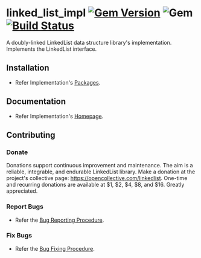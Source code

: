 # linked_list_impl [![Gem Version](https://badge.fury.io/rb/linked_list_impl.svg)](https://badge.fury.io/rb/linked_list_impl) ![Gem](https://img.shields.io/gem/dt/linked_list_impl) [![Build Status](https://travis-ci.com/Diligent-Software-LLC/linked_list_impl.svg?branch=master)](https://travis-ci.com/Diligent-Software-LLC/linked_list_impl)

A doubly-linked LinkedList data structure library's implementation. Implements 
the LinkedList interface.

## Installation

- Refer Implementation's 
[Packages](https://docs.diligentsoftware.org/linkedlist-1/packages#implementation).

## Documentation

- Refer Implementation's 
[Homepage](https://docs.diligentsoftware.org/linkedlist-1/implementation).

## Contributing

### Donate

Donations support continuous improvement and maintenance. The aim is a reliable,
integrable, and endurable LinkedList library. Make a donation at the 
project's collective page: https://opencollective.com/linkedlist. 
One-time and recurring donations are available at $1, $2, $4, $8, and $16. 
Greatly appreciated.

### Report Bugs

- Refer the 
[Bug Reporting Procedure](https://github.com/Diligent-Software-LLC/linked_list_impl/issues/1).

### Fix Bugs

- Refer the 
[Bug Fixing Procedure](https://github.com/Diligent-Software-LLC/linked_list_impl/issues/2).
